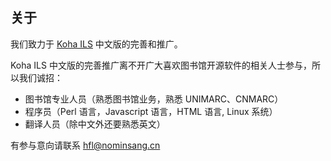 ## 关于

我们致力于 [Koha ILS](https://koha-community.org)  中文版的完善和推广。

Koha ILS 中文版的完善推广离不开广大喜欢图书馆开源软件的相关人士参与，所以我们诚招：

- 图书馆专业人员（熟悉图书馆业务，熟悉 UNIMARC、CNMARC）
- 程序员（Perl 语言，Javascript 语言，HTML 语言, Linux 系统）
- 翻译人员（除中文外还要熟悉英文）

有参与意向请联系 hfl@nominsang.cn
